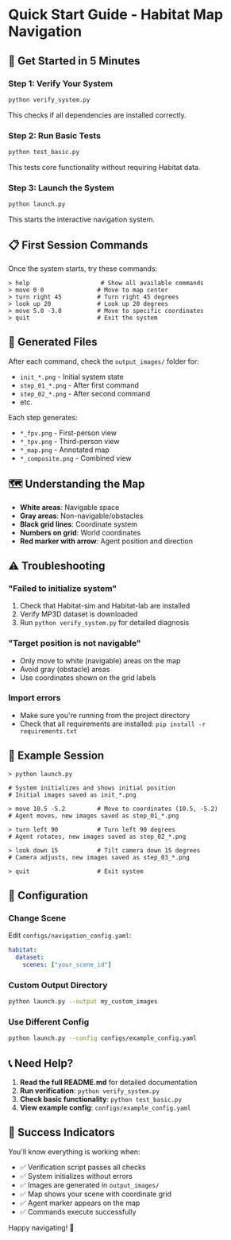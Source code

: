 # Quick Start Guide - Habitat Map Navigation

## 🚀 Get Started in 5 Minutes

### Step 1: Verify Your System
```bash
python verify_system.py
```
This checks if all dependencies are installed correctly.

### Step 2: Run Basic Tests
```bash
python test_basic.py
```
This tests core functionality without requiring Habitat data.

### Step 3: Launch the System
```bash
python launch.py
```
This starts the interactive navigation system.

## 📋 First Session Commands

Once the system starts, try these commands:

```
> help                    # Show all available commands
> move 0 0               # Move to map center
> turn right 45          # Turn right 45 degrees
> look up 20             # Look up 20 degrees
> move 5.0 -3.0          # Move to specific coordinates
> quit                   # Exit the system
```

## 📁 Generated Files

After each command, check the `output_images/` folder for:
- `init_*.png` - Initial system state
- `step_01_*.png` - After first command
- `step_02_*.png` - After second command
- etc.

Each step generates:
- `*_fpv.png` - First-person view
- `*_tpv.png` - Third-person view  
- `*_map.png` - Annotated map
- `*_composite.png` - Combined view

## 🗺️ Understanding the Map

- **White areas**: Navigable space
- **Gray areas**: Non-navigable/obstacles
- **Black grid lines**: Coordinate system
- **Numbers on grid**: World coordinates
- **Red marker with arrow**: Agent position and direction

## ⚠️ Troubleshooting

### "Failed to initialize system"
1. Check that Habitat-sim and Habitat-lab are installed
2. Verify MP3D dataset is downloaded
3. Run `python verify_system.py` for detailed diagnosis

### "Target position is not navigable"
- Only move to white (navigable) areas on the map
- Avoid gray (obstacle) areas
- Use coordinates shown on the grid labels

### Import errors
- Make sure you're running from the project directory
- Check that all requirements are installed: `pip install -r requirements.txt`

## 🎯 Example Session

```
> python launch.py

# System initializes and shows initial position
# Initial images saved as init_*.png

> move 10.5 -5.2         # Move to coordinates (10.5, -5.2)
# Agent moves, new images saved as step_01_*.png

> turn left 90           # Turn left 90 degrees  
# Agent rotates, new images saved as step_02_*.png

> look down 15           # Tilt camera down 15 degrees
# Camera adjusts, new images saved as step_03_*.png

> quit                   # Exit system
```

## 🔧 Configuration

### Change Scene
Edit `configs/navigation_config.yaml`:
```yaml
habitat:
  dataset:
    scenes: ["your_scene_id"]
```

### Custom Output Directory
```bash
python launch.py --output my_custom_images
```

### Use Different Config
```bash
python launch.py --config configs/example_config.yaml
```

## 📞 Need Help?

1. **Read the full README.md** for detailed documentation
2. **Run verification**: `python verify_system.py`
3. **Check basic functionality**: `python test_basic.py`
4. **View example config**: `configs/example_config.yaml`

## 🎉 Success Indicators

You'll know everything is working when:
- ✅ Verification script passes all checks
- ✅ System initializes without errors
- ✅ Images are generated in `output_images/`
- ✅ Map shows your scene with coordinate grid
- ✅ Agent marker appears on the map
- ✅ Commands execute successfully

Happy navigating! 🧭
